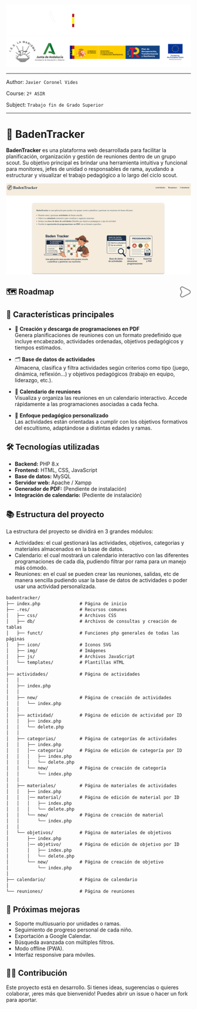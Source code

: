 ![](https://raw.githubusercontent.com/jcorvid509/.resGen/9cf65965f880c39d5e634d73522a6d656c4ea501/_bannerD.png#gh-dark-mode-only)
![](https://raw.githubusercontent.com/jcorvid509/.resGen/9cf65965f880c39d5e634d73522a6d656c4ea501/_bannerL.png#gh-light-mode-only)

---

Author: `Javier Coronel Vides`

Course: `2º ASIR`

Subject: `Trabajo fin de Grado Superior`

---

# 🧭 BadenTracker

**BadenTracker** es una plataforma web desarrollada para facilitar la planificación, organización y gestión de reuniones dentro de un grupo scout. Su objetivo principal es brindar una herramienta intuitiva y funcional para monitores, jefes de unidad o responsables de rama, ayudando a estructurar y visualizar el trabajo pedagógico a lo largo del ciclo scout.

![alt text](.md/img/1.png)

## 🗺️ Roadmap<a href="/.md/readme.md"><img src="https://raw.githubusercontent.com/jcorvid509/.resGen/dbf0397a38c3e0828d9bd164f719d77f3d977cda/_arrow.svg" height="30" align="right"></a>

## 🚀 Características principales

- 📄 **Creación y descarga de programaciones en PDF**  
  Genera planificaciones de reuniones con un formato predefinido que incluye encabezado, actividades ordenadas, objetivos pedagógicos y tiempos estimados.

- 🗂️ **Base de datos de actividades**  
  Almacena, clasifica y filtra actividades según criterios como tipo (juego, dinámica, reflexión...) y objetivos pedagógicos (trabajo en equipo, liderazgo, etc.).

- 📆 **Calendario de reuniones**  
  Visualiza y organiza las reuniones en un calendario interactivo. Accede rápidamente a las programaciones asociadas a cada fecha.

- 👥 **Enfoque pedagógico personalizado**  
  Las actividades están orientadas a cumplir con los objetivos formativos del escultismo, adaptándose a distintas edades y ramas.

## 🛠️ Tecnologías utilizadas

- **Backend:** PHP 8.x
- **Frontend:** HTML, CSS, JavaScript
- **Base de datos:** MySQL
- **Servidor web:** Apache / Xampp
- **Generador de PDF:** (Pendiente de instalación)
- **Integración de calendario:** (Pediente de instalación)

## 📚 Estructura del proyecto

La estructura del proyecto se dividirá en 3 grandes módulos:

* Actividades: el cual gestionará las actividades, objetivos, categorias y materiales almacenados en la base de datos.
* Calendario: el cual mostrará un calendario interactivo con las diferentes programaciones de cada día, pudiendo filtrar por rama para un manejo más cómodo.
* Reuniones: en el cual se pueden crear las reuniones, salidas, etc de manera sencilla pudiendo usar la base de datos de actividades o poder usar una actividad personalizada.

```
badentracker/
├── index.php               # Página de inicio
├── .res/                   # Recursos comunes
│   ├── css/                # Archivos CSS
│   ├── db/                 # Archivos de consultas y creación de tablas
│   ├── funct/              # Funciones php generales de todas las páginas
│   ├── icon/               # Iconos SVG
│   ├── img/                # Imágenes
│   ├── js/                 # Archivos JavaScript
│   └── templates/          # Plantillas HTML
│
├── actividades/            # Página de actividades
│   │
│   ├── index.php
│   │
│   ├── new/                # Página de creación de actividades
│   │   └── index.php
│   │
│   ├── actividad/          # Página de edición de actividad por ID
│   │   ├── index.php
│   │   └── delete.php
│   │
│   ├── categorias/         # Página de categorías de actividades
│   │   ├── index.php
│   │   │── categoria/      # Página de edición de categoría por ID
│   │   │   ├── index.php
│   │   │   └── delete.php
│   │   └── new/            # Página de creación de categoría
│   │       └── index.php
│   │
│   ├── materiales/         # Página de materiales de actividades
│   │   ├── index.php
│   │   │── material/       # Página de edición de material por ID
│   │   │   ├── index.php
│   │   │   └── delete.php
│   │   └── new/            # Página de creación de material
│   │       └── index.php
│   │
│   └── objetivos/          # Página de materiales de objetivos
│       ├── index.php
│       │── objetivo/       # Página de edición de objetivo por ID
│       │   ├── index.php
│       │   └── delete.php
│       └── new/            # Página de creación de objetivo
│           └── index.php
│
├── calendario/             # Página de calendario
│
└── reuniones/              # Página de reuniones

```

## 📌 Próximas mejoras

- Soporte multiusuario por unidades o ramas.
- Seguimiento de progreso personal de cada niño.
- Exportación a Google Calendar.
- Búsqueda avanzada con múltiples filtros.
- Modo offline (PWA).
- Interfaz responsive para móviles.

## 🧑‍💻 Contribución

Este proyecto está en desarrollo. Si tienes ideas, sugerencias o quieres colaborar, ¡eres más que bienvenido! Puedes abrir un issue o hacer un fork para aportar.
